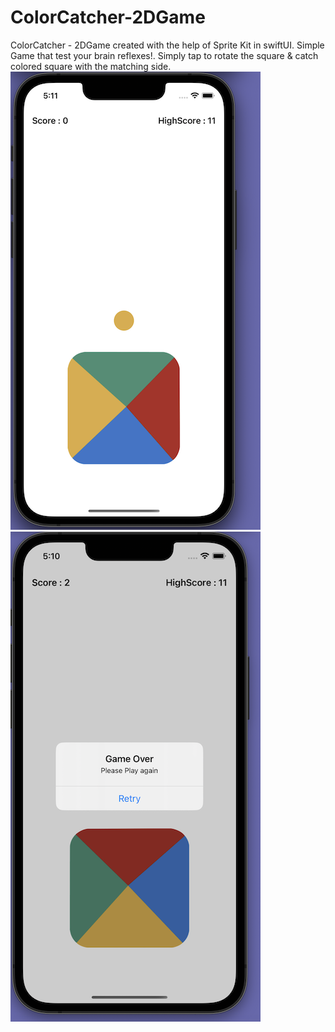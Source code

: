 # ColorCatcher-2DGame
ColorCatcher - 2DGame created with the help of Sprite Kit in swiftUI. Simple Game that test your brain reflexes!. Simply tap to rotate the square &amp; catch colored square with the matching side.
![alt text](https://raw.githubusercontent.com/raj-engineer/ColorCatcher-2DGame/main/ColorCatcher/Screenshots/home.png)                 ![alt text](https://raw.githubusercontent.com/raj-engineer/ColorCatcher-2DGame/main/ColorCatcher/Screenshots/gameover.png)
